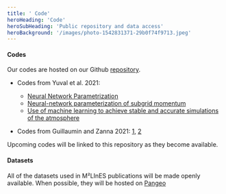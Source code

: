 ```yaml
---
title: ' Code'
heroHeading: 'Code'
heroSubHeading: 'Public repository and data access'
heroBackground: '/images/photo-1542831371-29b0f74f9713.jpeg'
---
```


#### Codes

Our codes are hosted on our Github [repository](https://github.com/m2lines). 

- Codes from Yuval et al. 2021: 
   * [Neural Network Parametrization](https://github.com/m2lines/Neural_nework_parameterization)
   * [Neural-network parameterization of subgrid momentum](https://github.com/m2lines/momentum_parameterization)
   * [Use of machine learning to achieve stable and accurate simulations of the atmosphere](https://github.com/m2lines/subgrid_parameterization)

- Codes from Guillaumin and Zanna 2021: [1](https://github.com/arthurBarthe/subgrid), [2](https://github.com/m2lines/swe_stochastic_param)

Upcoming codes will be linked to this repository as they become available.

#### Datasets

All of the datasets used in M²LInES publications will be made openly available. When possible, they will be hosted on [Pangeo](https://pangeo.io/)

